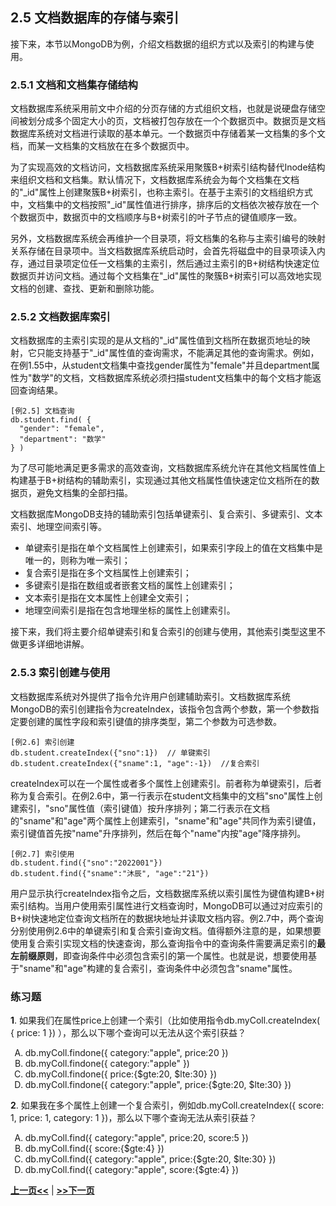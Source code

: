 ## 2.5 文档数据库的存储与索引
接下来，本节以MongoDB为例，介绍文档数据的组织方式以及索引的构建与使用。

### 2.5.1 文档和文档集存储结构

文档数据库系统采用前文中介绍的分页存储的方式组织文档，也就是说硬盘存储空间被划分成多个固定大小的页，文档被打包存放在一个个数据页中。数据页是文档数据库系统对文档进行读取的基本单元。一个数据页中存储着某一文档集的多个文档，而某一文档集的文档放在在多个数据页中。

为了实现高效的文档访问，文档数据库系统采用聚簇B+树索引结构替代Inode结构来组织文档和文档集。默认情况下，文档数据库系统会为每个文档集在文档的"\_id"属性上创建聚簇B+树索引，也称主索引。在基于主索引的文档组织方式中，文档集中的文档按照"\_id"属性值进行排序，排序后的文档依次被存放在一个个数据页中，数据页中的文档顺序与B+树索引的叶子节点的键值顺序一致。

另外，文档数据库系统会再维护一个目录项，将文档集的名称与主索引编号的映射关系存储在目录项中。当文档数据库系统启动时，会首先将磁盘中的目录项读入内存，通过目录项定位任一文档集的主索引，然后通过主索引的B+树结构快速定位数据页并访问文档。通过每个文档集在"\_id"属性的聚簇B+树索引可以高效地实现文档的创建、查找、更新和删除功能。


### 2.5.2 文档数据库索引


文档数据库的主索引实现的是从文档的"\_id"属性值到文档所在数据页地址的映射，它只能支持基于"\_id"属性值的查询需求，不能满足其他的查询需求。例如，在例1.55中，从student文档集中查找gender属性为"female"并且department属性为"数学"的文档，文档数据库系统必须扫描student文档集中的每个文档才能返回查询结果。

```bson
[例2.5] 文档查询
db.student.find( {
  "gender": "female",
  "department": "数学"
} )
```

为了尽可能地满足更多需求的高效查询，文档数据库系统允许在其他文档属性值上构建基于B+树结构的辅助索引，实现通过其他文档属性值快速定位文档所在的数据页，避免文档集的全部扫描。

文档数据库MongoDB支持的辅助索引包括单键索引、复合索引、多键索引、文本索引、地理空间索引等。
* 单键索引是指在单个文档属性上创建索引，如果索引字段上的值在文档集中是唯一的，则称为唯一索引；
* 复合索引是指在多个文档属性上创建索引；
* 多键索引是指在数组或者嵌套文档的属性上创建索引；
* 文本索引是指在文本属性上创建全文索引；
* 地理空间索引是指在包含地理坐标的属性上创建索引。

接下来，我们将主要介绍单键索引和复合索引的创建与使用，其他索引类型这里不做更多详细地讲解。

### 2.5.3 索引创建与使用

文档数据库系统对外提供了指令允许用户创建辅助索引。文档数据库系统MongoDB的索引创建指令为createIndex，该指令包含两个参数，第一个参数指定要创建的属性字段和索引键值的排序类型，第二个参数为可选参数。

```bson
[例2.6] 索引创建
db.student.createIndex({"sno":1})  // 单键索引
db.student.createIndex({"sname":1, "age":-1})  //复合索引
```

createIndex可以在一个属性或者多个属性上创建索引。前者称为单键索引，后者称为复合索引。在例2.6中，第一行表示在student文档集中的文档"sno"属性上创建索引，"sno"属性值（索引键值）按升序排列；第二行表示在文档的"sname"和"age"两个属性上创建索引，"sname"和"age"共同作为索引键值，索引键值首先按"name"升序排列，然后在每个"name"内按"age"降序排列。

```bson
[例2.7] 索引使用
db.student.find({"sno":"2022001"})
db.student.find({"sname":"沐辰", "age":"21"})
```

用户显示执行createIndex指令之后，文档数据库系统以索引属性为键值构建B+树索引结构。当用户使用索引属性进行文档查询时，MongoDB可以通过对应索引的B+树快速地定位查询文档所在的数据块地址并读取文档内容。例2.7中，两个查询分别使用例2.6中的单键索引和复合索引查询文档。值得额外注意的是，如果想要使用复合索引实现文档的快速查询，那么查询指令中的查询条件需要满足索引的**最左前缀原则**，即查询条件中必须包含索引的第一个属性。也就是说，想要使用基于"sname"和"age"构建的复合索引，查询条件中必须包含"sname"属性。


### 练习题

**1**. 如果我们在属性price上创建一个索引（比如使用指令db.myColl.createIndex( { price: 1 }) ），那么以下哪个查询可以无法从这个索引获益？

 <ol type="A">
 <li>db.myColl.findone({ category:"apple", price:20 })</li>
 <li>db.myColl.findone({ category:"apple" })</li>
 <li>db.myColl.findone({ price:{$gte:20, $lte:30} })</li>
 <li>db.myColl.findone({ category:"apple", price:{$gte:20, $lte:30} })</li>
 </ol>

**2**. 如果我在多个属性上创建一个复合索引，例如db.myColl.createIndex({ score: 1, price: 1, category: 1 })，那么以下哪个查询无法从索引获益？

 <ol type="A">
 <li>db.myColl.find({ category:"apple", price:20, score:5 })</li>
 <li>db.myColl.find({ score:{$gte:4} })</li>
 <li>db.myColl.find({ category:"apple", price:{$gte:20, $lte:30} })</li>
 <li>db.myColl.find({ category:"apple", score:{$gte:4} })</li>
 </ol>


[**上一页<<**](chapter2.4-R.md) | [**>>下一页**](chapter2.6-G.md)

